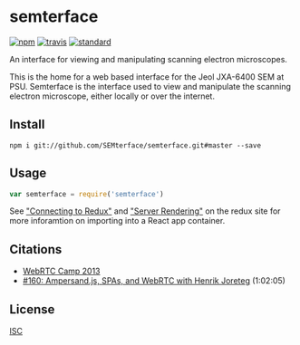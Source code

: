 # semterface

[![npm][npm-image]][npm-url]
[![travis][travis-image]][travis-url]
[![standard][standard-image]][standard-url]

[npm-image]: https://img.shields.io/npm/v/semterface.svg?style=flat-square
[npm-url]: https://www.npmjs.com/package/semterface
[travis-image]: https://img.shields.io/travis/bcomnes/semterface.svg?style=flat-square
[travis-url]: https://travis-ci.org/bcomnes/semterface
[standard-image]: https://img.shields.io/badge/code%20style-standard-brightgreen.svg?style=flat-square
[standard-url]: http://npm.im/standard

An interface for viewing and manipulating scanning electron microscopes.

This is the home for a web based interface for the Jeol JXA-6400 SEM at PSU.  Semterface is the interface used to view and manipulate the scanning electron microscope, either locally or over the internet.

## Install

```
npm i git://github.com/SEMterface/semterface.git#master --save
```

## Usage

```js
var semterface = require('semterface')
```

See ["Connecting to Redux"](http://rackt.org/redux/docs/basics/UsageWithReact.html) and ["Server Rendering"](http://rackt.org/redux/docs/recipes/ServerRendering.html) on the redux site for more inforamtion on importing into a React app container.

## Citations
- [WebRTC Camp 2013](http://2013.webrtccamp.com)
- [#160: Ampersand.js, SPAs, and WebRTC with Henrik Joreteg](https://changelog.com/160/) (1:02:05)


## License

[ISC](LICENSE)

